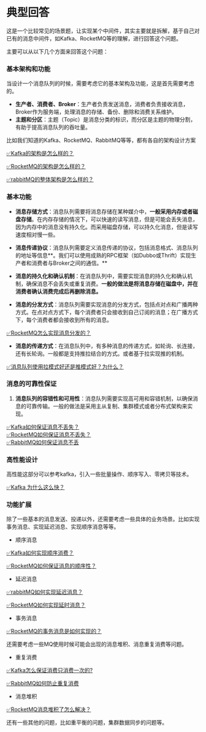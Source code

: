 # 典型回答

这是一个比较常见的场景题，让实现某个中间件，其实主要就是拆解，基于自己对已有的消息中间件，如Kafka、RocketMQ等的理解，进行回答这个问题。

主要可以从以下几个方面来回答这个问题：

### 基本架构和功能

当设计一个消息队列的时候，需要考虑它的基本架构及功能，这是首先需要考虑的。

- **生产者、消费者、Broker**：生产者负责发送消息，消费者负责接收消息，Broker作为服务端，处理消息的存储、备份、删除和消费关系维护。
- **主题和分区**：主题（Topic）是消息分类的标识，而分区是主题的物理分割，有助于提高消息队列的吞吐量。

比如我们知道的Kafka、RocketMQ、RabbitMQ等等，都有各自的架构设计方案

[✅Kafka的架构是怎么样的？](https://www.yuque.com/hollis666/fo22bm/glnsckpypwycgh54?view=doc_embed)

[✅RocketMQ的架构是怎么样的？](https://www.yuque.com/hollis666/fo22bm/fkx1hga7xlpbfbuv?view=doc_embed)

[✅rabbitMQ的整体架构是怎么样的？](https://www.yuque.com/hollis666/fo22bm/qh56y0u8fs2gom42?view=doc_embed)

### 基本功能

- **消息存储方式**：消息队列需要将消息存储在某种媒介中，**一般采用内存或者磁盘存储**。在内存存储的情况下，可以快速的读写消息，但是可能会丢失消息，因为内存中的消息没有持久化。而采用磁盘存储，可以持久化消息，但是读写速度相对慢一些。
- **消息传递协议**：消息队列需要定义消息传递的协议，包括消息格式、消息队列的地址等信息**。我们可以使用成熟的RPC框架（如Dubbo或Thrift）实现生产者和消费者与Broker之间的通信。**
- **消息的持久化和确认机制**：在消息队列中，需要实现消息的持久化和确认机制，确保消息不会丢失或重复消费。**一般的做法是将消息存储在磁盘中，并在消费者确认消费完成后再删除消息。**

- **消息的分发方式**：消息队列需要实现消息的分发方式，包括点对点和广播两种方式。在点对点方式下，每个消费者只会接收到自己订阅的消息；在广播方式下，每个消费者都会接收到所有的消息。

[✅RocketMQ怎么实现消息分发的？](https://www.yuque.com/hollis666/fo22bm/qxu868f094az60aa?view=doc_embed)

- **消息的传递方式**：在消息队列中，有多种消息的传递方式，如轮询、长连接，还有长轮询。一般都是支持推拉结合的方式。或者基于拉实现推的机制。

[✅消息队列使用拉模式好还是推模式好？为什么？](https://www.yuque.com/hollis666/fo22bm/mq3pwg8ge56hfvhx?view=doc_embed)


### 消息的可靠性保证

1. **消息队列的容错性和可用性**：消息队列需要实现高可用和容错机制，以确保消息的可靠传输。一般的做法是采用主从复制、集群模式或者分布式架构来实现。

[✅Kafka如何保证消息不丢失？](https://www.yuque.com/hollis666/fo22bm/imx4a7z8zq65erlo?view=doc_embed)<br />[✅RocketMQ如何保证消息不丢失？](https://www.yuque.com/hollis666/fo22bm/txw2gxr6utxggu60?view=doc_embed)<br />[✅RabbitMQ如何保证消息不丢](https://www.yuque.com/hollis666/fo22bm/ku3fxiie005axgrz?view=doc_embed)


### 高性能设计

高性能这部分可以参考kafka，引入一些批量操作、顺序写入、零拷贝等技术。

[✅Kafka 为什么这么快？](https://www.yuque.com/hollis666/fo22bm/zzc44p?view=doc_embed)


### 功能扩展

除了一些基本的消息发送、投递以外，还需要考虑一些具体的业务场景。比如实现事务消息、实现延迟消息、实现顺序消息等等。

- 顺序消息

[✅Kafka如何实现顺序消费？](https://www.yuque.com/hollis666/fo22bm/lpkrgs6l9l5t3214?view=doc_embed)

[✅RocketMQ如何保证消息的顺序性？](https://www.yuque.com/hollis666/fo22bm/nt1ishhbunfo0g86?view=doc_embed)

- 延迟消息

[✅rabbitMQ如何实现延迟消息？](https://www.yuque.com/hollis666/fo22bm/lllwvk?view=doc_embed)

[✅RocketMQ如何实现延时消息？](https://www.yuque.com/hollis666/fo22bm/vo0eif0x171805pt?view=doc_embed)

- 事务消息

[✅RocketMQ的事务消息是如何实现的？](https://www.yuque.com/hollis666/fo22bm/abxh7z?view=doc_embed)

还需要考虑一些MQ使用时候可能会出现的消息堆积、消息重复消费等问题。

- 重复消费

[✅Kafka怎么保证消费只消费一次的?](https://www.yuque.com/hollis666/fo22bm/nyq4gnrf8hozb326?view=doc_embed)

[✅RabbitMQ如何防止重复消费](https://www.yuque.com/hollis666/fo22bm/epqupbq473z9mkew?view=doc_embed)

- 消息堆积

[✅RocketMQ消息堆积了怎么解决？](https://www.yuque.com/hollis666/fo22bm/ewfswph69g1n2u8c?view=doc_embed)

还有一些其他的问题，比如重平衡的问题，集群数据同步的问题等。
